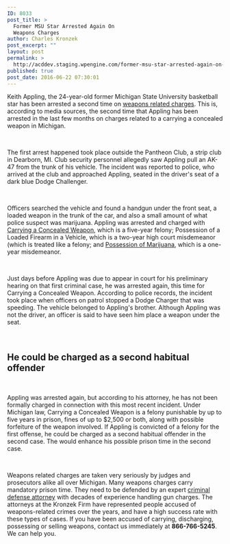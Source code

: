 ```yaml
---
ID: 8033
post_title: >
  Former MSU Star Arrested Again On
  Weapons Charges
author: Charles Kronzek
post_excerpt: ""
layout: post
permalink: >
  http://acddev.staging.wpengine.com/former-msu-star-arrested-again-on-weapons-charges.html
published: true
post_date: 2016-06-22 07:30:01
---
```

<span style="font-weight: 400;">Keith Appling, the 24-year-old former Michigan State University basketball star has been arrested a second time on </span><a href="http://acddev.staging.wpengine.com/michigan-felony-firearm-attorneys-michigan-gun-lawyers.html"><span style="font-weight: 400;">weapons related charges</span></a><span style="font-weight: 400;">. This is, according to media sources, the second time that Appling has been arrested in the last few months on charges related to a carrying a concealed weapon in Michigan.</span>

&nbsp;

<span style="font-weight: 400;">The first arrest happened took place outside the Pantheon Club, a strip club in Dearborn, MI. Club security personnel allegedly saw Appling pull an AK-47 from the trunk of his vehicle. The incident was reported to police, who arrived at the club and approached Appling, seated in the driver's seat of a dark blue Dodge Challenger.</span>

&nbsp;

<span style="font-weight: 400;">Officers searched the vehicle and found a handgun under the front seat, a loaded weapon in the trunk of the car, and also a small amount of what police suspect was marijuana. Appling was arrested and charged with </span><a href="http://acddev.staging.wpengine.com/firearm-charges.html"><span style="font-weight: 400;">Carrying a Concealed Weapon</span></a><span style="font-weight: 400;">, which is a five-year felony; Possession of a Loaded Firearm in a Vehicle, which is a two-year high court misdemeanor (which is treated like a felony; and </span><a href="http://acddev.staging.wpengine.com/marijuana.html"><span style="font-weight: 400;">Possession of Marijuana</span></a><span style="font-weight: 400;">, which is a one-year misdemeanor.</span>

&nbsp;

<span style="font-weight: 400;">Just days before Appling was due to appear in court for his preliminary hearing on that first criminal case, he was arrested again, this time for Carrying a Concealed Weapon. According to police records, the incident took place when officers on patrol stopped a Dodge Charger that was speeding. The vehicle belonged to Appling's brother. Although Appling was not the driver, an officer is said to have seen him place a weapon under the seat. </span>

&nbsp;
<h2>He could be charged as a second habitual offender</h2>
&nbsp;

<span style="font-weight: 400;">Appling was arrested again, but according to his attorney, he has not been formally charged in connection with this most recent incident. Under Michigan law, Carrying a Concealed Weapon is a felony punishable by up to five years in prison, fines of up to $2,500 or both, along with possible forfeiture of the weapon involved. If Appling is convicted of a felony for the first offense, he could be charged as a second habitual offender in the second case. The would enhance his possible prison time in the second case. </span>

&nbsp;

<span style="font-weight: 400;">Weapons related charges are taken very seriously by judges and prosecutors alike all over Michigan. Many weapons charges carry mandatory prison time. They need to be defended by an expert </span><a href="http://acddev.staging.wpengine.com/trial-attorneys.html"><span style="font-weight: 400;">criminal defense attorney</span></a><span style="font-weight: 400;"> with decades of experience handling gun charges. The attorneys at the Kronzek Firm have represented people accused of weapons-related crimes over the years, and have a high success rate with these types of cases. If you have been accused of carrying, discharging, possessing or selling weapons, contact us immediately at </span><b>866-766-5245</b><span style="font-weight: 400;">. We can help you.</span>